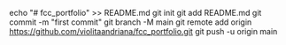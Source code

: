 echo "# fcc_portfolio" >> README.md
git init
git add README.md
git commit -m "first commit"
git branch -M main
git remote add origin https://github.com/violitaandriana/fcc_portfolio.git
git push -u origin main
